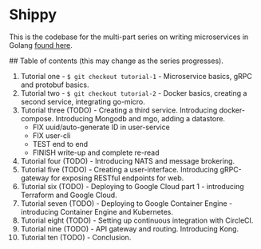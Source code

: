 # Shippy

This is the codebase for the multi-part series on writing microservices in Golang [found here](suyaoli.io).


## Table of contents (this may change as the series progresses).

1. Tutorial one - `$ git checkout tutorial-1` - Microservice basics, gRPC and protobuf basics.
2. Tutorial two - `$ git checkout tutorial-2` - Docker basics, creating a second service, integrating go-micro.
3. Tutorial three (TODO) - Creating a third service. Introducing docker-compose. Introducing Mongodb and mgo, adding a datastore.
    - FIX uuid/auto-generate ID in user-service
    - FIX user-cli
    - TEST end to end
    - FINISH write-up and complete re-read
4. Tutorial four (TODO) - Introducing NATS and message brokering.
5. Tutorial five (TODO) - Creating a user-interface. Introducing gRPC-gateway for exposing RESTful endpoints for web.
6. Tutorial six (TODO) - Deploying to Google Cloud part 1 - introducing Terraform and Google Cloud.
7. Tutorial seven (TODO) - Deploying to Google Container Engine - introducing Container Engine and Kubernetes.
8. Tutorial eight (TODO) - Setting up continuous integration with CircleCI.
9. Tutorial nine (TODO) - API gateway and routing. Introducing Kong.
10. Tutorial ten (TODO) - Conclusion.
